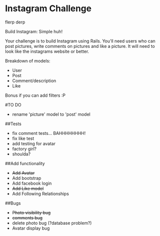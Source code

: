 Instagram Challenge
===================
flerp derp

Build Instagram: Simple huh!

Your challenge is to build Instagram using Rails. You'll need users who can post pictures, write comments on pictures and like a picture. It will need to look like the instagrams website or better. 

Breakdown of models:
- User
- Post
- Comment/description
- Like

Bonus if you can add filters :P 

#TO DO

  - rename 'picture' model to 'post' model

##Tests
  - fix comment tests... BAHHHHHHHH!
  - fix like test
  - add testing for avatar
  - factory girl? 
  - shoulda? 

##Add functionality
  - ~~Add Avatar~~
  - Add bootstrap
  - Add facebook login
  - ~~Add Like model~~
  - Add Following Relationships

##Bugs
  - ~~Photo visibility bug~~
  - ~~comments bug~~
  - delete photo bug (?database problem?)
  - Avatar display bug





